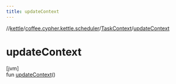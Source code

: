 ```yaml
---
title: updateContext
---
```

//[kettle](../../../index.html)/[coffee.cypher.kettle.scheduler](../index.html)/[TaskContext](index.html)/[updateContext](update-context.html)



# updateContext



[jvm]\
fun [updateContext](update-context.html)()




